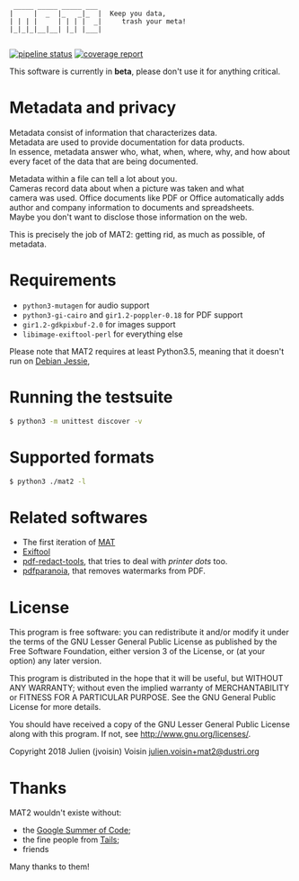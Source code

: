 ```
 _____ _____ _____ ___ 
|     |  _  |_   _|_  |  Keep you data,
| | | |     | | | |  _|     trash your meta!
|_|_|_|__|__| |_| |___|
                       
```

[![pipeline status](https://0xacab.org/jvoisin/mat2/badges/master/pipeline.svg)](https://0xacab.org/jvoisin/mat2/commits/master)
[![coverage report](https://0xacab.org/jvoisin/mat2/badges/master/coverage.svg)](https://0xacab.org/jvoisin/mat2/commits/master)

This software is currently in **beta**, please don't use it for anything
critical.

# Metadata and privacy

Metadata consist of information that characterizes data.                                             
Metadata are used to provide documentation for data products.                                        
In essence, metadata answer who, what, when, where, why, and how about                               
every facet of the data that are being documented.                                                   

Metadata within a file can tell a lot about you.                                                     
Cameras record data about when a picture was taken and what                                          
camera was used. Office documents like PDF or Office automatically adds                              
author and company information to documents and spreadsheets.                                        
Maybe you don't want to disclose those information on the web. 

This is precisely the job of MAT2: getting rid, as much as possible, of
metadata.

# Requirements

- `python3-mutagen` for audio support
- `python3-gi-cairo` and `gir1.2-poppler-0.18` for PDF support
- `gir1.2-gdkpixbuf-2.0` for images support
- `libimage-exiftool-perl` for everything else

Please note that MAT2 requires at least Python3.5, meaning that it
doesn't run on [Debian Jessie](Stretc://packages.debian.org/jessie/python3),

# Running the testsuite

```bash
$ python3 -m unittest discover -v
```

# Supported formats

```bash
$ python3 ./mat2 -l
```

# Related softwares

- The first iteration of [MAT](http://mat.boum.org)
- [Exiftool](https://sno.phy.queensu.ca/~phil/exiftool/mat)
- [pdf-redact-tools](https://github.com/firstlookmedia/pdf-redact-tools), that
	tries to deal with *printer dots* too.
- [pdfparanoia](https://github.com/kanzure/pdfparanoia), that removes
	watermarks from PDF.

# License

This program is free software: you can redistribute it and/or modify
it under the terms of the GNU Lesser General Public License as published by
the Free Software Foundation, either version 3 of the License, or
(at your option) any later version.

This program is distributed in the hope that it will be useful,
but WITHOUT ANY WARRANTY; without even the implied warranty of
MERCHANTABILITY or FITNESS FOR A PARTICULAR PURPOSE.  See the
GNU General Public License for more details.

You should have received a copy of the GNU Lesser General Public License
along with this program.  If not, see <http://www.gnu.org/licenses/>.

Copyright 2018 Julien (jvoisin) Voisin <julien.voisin+mat2@dustri.org>

# Thanks

MAT2 wouldn't existe without:

- the [Google Summer of Code](https://summerofcode.withgoogle.com/);
- the fine people from [Tails]( https://tails.boum.org);
- friends

Many thanks to them!


